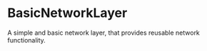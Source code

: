 # BasicNetworkLayer

A simple and basic network layer, that provides reusable network functionality.
